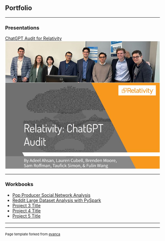 ## Portfolio

---

### Presentations

[ChatGPT Audit for Relativity](https://drive.google.com/file/d/1FuL7QGcW_hX7v4qCr2XyJIdzJbwCpj5J/view?usp=sharing)
<img src="relativity.jpeg?raw=true"/>


---

### Workbooks

- [Pop Producer Social Network Analysis](Pop_Producers_Final.html)
- [Reddit Large Dataset Analysis with PySpark](Group_Project_Final_Workbook.html)
- [Project 3 Title](http://example.com/)
- [Project 4 Title](http://example.com/)
- [Project 5 Title](http://example.com/)

---




---
<p style="font-size:11px">Page template forked from <a href="https://github.com/evanca/quick-portfolio">evanca</a></p>
<!-- Remove above link if you don't want to attibute -->
